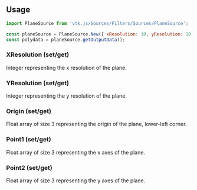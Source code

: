 ## Usage

```js
import PlaneSource from 'vtk.js/Sources/Filters/Sources/PlaneSource';

const planeSource = PlaneSource.New({ xResolution: 10, yResolution: 10 });
const polydata = planeSource.getOutputData();
```

### XResolution (set/get)

Integer representing the x resolution of the plane.

### YResolution (set/get)

Integer representing the y resolution of the plane.

### Origin (set/get)

Float array of size 3 representing the origin of the plane, lower-left corner.

### Point1 (set/get)

Float array of size 3 representing the x axes of the plane.

### Point2 (set/get)

Float array of size 3 representing the y axes of the plane.

